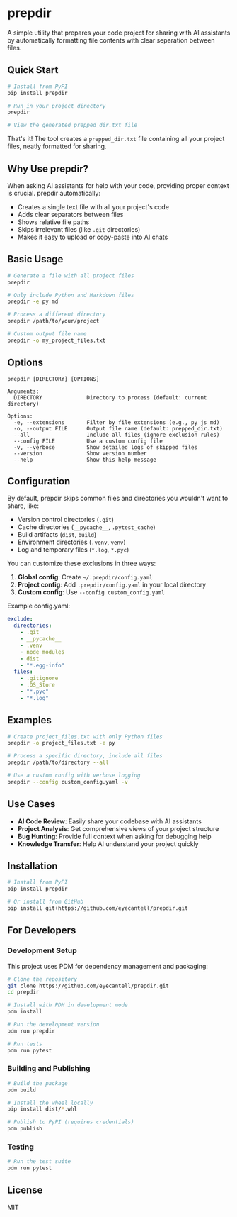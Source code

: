 # prepdir

A simple utility that prepares your code project for sharing with AI assistants by automatically formatting file contents with clear separation between files.

## Quick Start

```bash
# Install from PyPI
pip install prepdir

# Run in your project directory
prepdir

# View the generated prepped_dir.txt file
```

That's it! The tool creates a `prepped_dir.txt` file containing all your project files, neatly formatted for sharing.

## Why Use prepdir?

When asking AI assistants for help with your code, providing proper context is crucial. prepdir automatically:

* Creates a single text file with all your project's code
* Adds clear separators between files
* Shows relative file paths
* Skips irrelevant files (like `.git` directories)
* Makes it easy to upload or copy-paste into AI chats

## Basic Usage

```bash
# Generate a file with all project files
prepdir

# Only include Python and Markdown files
prepdir -e py md

# Process a different directory
prepdir /path/to/your/project

# Custom output file name
prepdir -o my_project_files.txt
```

## Options

```
prepdir [DIRECTORY] [OPTIONS]

Arguments:
  DIRECTORY              Directory to process (default: current directory)

Options:
  -e, --extensions       Filter by file extensions (e.g., py js md)
  -o, --output FILE      Output file name (default: prepped_dir.txt)
  --all                  Include all files (ignore exclusion rules)
  --config FILE          Use a custom config file
  -v, --verbose          Show detailed logs of skipped files
  --version              Show version number
  --help                 Show this help message
```

## Configuration

By default, prepdir skips common files and directories you wouldn't want to share, like:
- Version control directories (`.git`)
- Cache directories (`__pycache__`, `.pytest_cache`)
- Build artifacts (`dist`, `build`)
- Environment directories (`.venv`, `venv`)
- Log and temporary files (`*.log`, `*.pyc`)

You can customize these exclusions in three ways:

1. **Global config**: Create `~/.prepdir/config.yaml`
2. **Project config**: Add `.prepdir/config.yaml` in your local directory
3. **Custom config**: Use `--config custom_config.yaml`

Example config.yaml:
```yaml
exclude:
  directories:
    - .git
    - __pycache__
    - .venv
    - node_modules
    - dist
    - "*.egg-info"
  files:
    - .gitignore
    - .DS_Store
    - "*.pyc"
    - "*.log"
```

## Examples

```bash
# Create project_files.txt with only Python files
prepdir -o project_files.txt -e py

# Process a specific directory, include all files
prepdir /path/to/directory --all

# Use a custom config with verbose logging
prepdir --config custom_config.yaml -v
```

## Use Cases

- **AI Code Review**: Easily share your codebase with AI assistants
- **Project Analysis**: Get comprehensive views of your project structure
- **Bug Hunting**: Provide full context when asking for debugging help
- **Knowledge Transfer**: Help AI understand your project quickly

## Installation

```bash
# Install from PyPI
pip install prepdir

# Or install from GitHub
pip install git+https://github.com/eyecantell/prepdir.git
```

## For Developers

### Development Setup

This project uses PDM for dependency management and packaging:

```bash
# Clone the repository
git clone https://github.com/eyecantell/prepdir.git
cd prepdir

# Install with PDM in development mode
pdm install

# Run the development version
pdm run prepdir

# Run tests
pdm run pytest
```

### Building and Publishing

```bash
# Build the package
pdm build

# Install the wheel locally
pip install dist/*.whl

# Publish to PyPI (requires credentials)
pdm publish
```

### Testing

```bash
# Run the test suite
pdm run pytest
```

## License

MIT